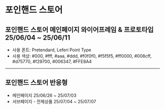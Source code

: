 # 포인핸드 스토어
## 포인핸드 스토어 메인페이지 와이어프레임 & 프로토타입 25/06/04 ~ 25/06/11
* 사용 폰트: Pretendard, Leferi Point Type
* 사용 색상: #000, #fff, #aaa, #ddd, #f0f0f0, #f5f5f5, #ff0000, #008cff, #d75770, #f29700, #006347, #FFE8A4
----
## 포인핸드 스토어 반응형 
* 메인페이지 25/06/26 ~ 25/07/03 
* 서브페이지 - 전체상품 25/07/04 ~ 25/07/07
